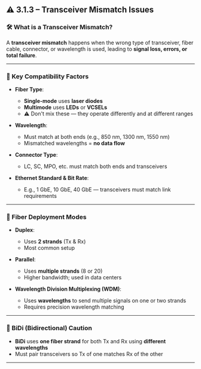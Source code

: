 ## ⚠️ 3.1.3 – Transceiver Mismatch Issues

### 🛠️ What is a Transceiver Mismatch?
A **transceiver mismatch** happens when the wrong type of transceiver, fiber cable, connector, or wavelength is used, leading to **signal loss, errors, or total failure**.

---

### 🧬 Key Compatibility Factors

- **Fiber Type**:
  - **Single-mode** uses **laser diodes**
  - **Multimode** uses **LEDs** or **VCSELs**
  - ⚠️ Don't mix these — they operate differently and at different ranges

- **Wavelength**:
  - Must match at both ends (e.g., 850 nm, 1300 nm, 1550 nm)
  - Mismatched wavelengths = **no data flow**

- **Connector Type**:
  - LC, SC, MPO, etc. must match both ends and transceivers

- **Ethernet Standard & Bit Rate**:
  - E.g., 1 GbE, 10 GbE, 40 GbE — transceivers must match link requirements

---

### 📡 Fiber Deployment Modes

- **Duplex**:  
  - Uses **2 strands** (Tx & Rx)
  - Most common setup

- **Parallel**:  
  - Uses **multiple strands** (8 or 20)
  - Higher bandwidth; used in data centers

- **Wavelength Division Multiplexing (WDM)**:  
  - Uses **wavelengths** to send multiple signals on one or two strands
  - Requires precision wavelength matching

---

### 🔁 BiDi (Bidirectional) Caution
- **BiDi** uses **one fiber strand** for both Tx and Rx using **different wavelengths**
- Must pair transceivers so Tx of one matches Rx of the other

---

